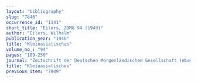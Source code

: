 ```yaml
---
layout: "bibliography"
slug: "7846"
occurrence_id: "1141"
short_title: "Eilers, ZDMG 94 (1940)"
author: "Eilers, Wilhelm"
publication_year: "1940"
title: "Kleinasiatisches"
volume_no_: "94"
pages: "189-250"
journal: "Zeitschrift der Deutschen Morgenländischen Gesellschaft (Wiesbaden)"
title: "Kleinasiatisches"
previous_item: "7849"
---
```

